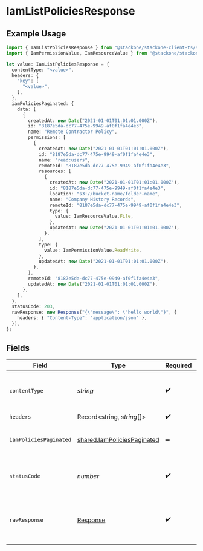 # IamListPoliciesResponse

## Example Usage

```typescript
import { IamListPoliciesResponse } from "@stackone/stackone-client-ts/sdk/models/operations";
import { IamPermissionValue, IamResourceValue } from "@stackone/stackone-client-ts/sdk/models/shared";

let value: IamListPoliciesResponse = {
  contentType: "<value>",
  headers: {
    "key": [
      "<value>",
    ],
  },
  iamPoliciesPaginated: {
    data: [
      {
        createdAt: new Date("2021-01-01T01:01:01.000Z"),
        id: "8187e5da-dc77-475e-9949-af0f1fa4e4e3",
        name: "Remote Contractor Policy",
        permissions: [
          {
            createdAt: new Date("2021-01-01T01:01:01.000Z"),
            id: "8187e5da-dc77-475e-9949-af0f1fa4e4e3",
            name: "read:users",
            remoteId: "8187e5da-dc77-475e-9949-af0f1fa4e4e3",
            resources: [
              {
                createdAt: new Date("2021-01-01T01:01:01.000Z"),
                id: "8187e5da-dc77-475e-9949-af0f1fa4e4e3",
                location: "s3://bucket-name/folder-name",
                name: "Company History Records",
                remoteId: "8187e5da-dc77-475e-9949-af0f1fa4e4e3",
                type: {
                  value: IamResourceValue.File,
                },
                updatedAt: new Date("2021-01-01T01:01:01.000Z"),
              },
            ],
            type: {
              value: IamPermissionValue.ReadWrite,
            },
            updatedAt: new Date("2021-01-01T01:01:01.000Z"),
          },
        ],
        remoteId: "8187e5da-dc77-475e-9949-af0f1fa4e4e3",
        updatedAt: new Date("2021-01-01T01:01:01.000Z"),
      },
    ],
  },
  statusCode: 203,
  rawResponse: new Response("{\"message\": \"hello world\"}", {
    headers: { "Content-Type": "application/json" },
  }),
};
```

## Fields

| Field                                                                             | Type                                                                              | Required                                                                          | Description                                                                       |
| --------------------------------------------------------------------------------- | --------------------------------------------------------------------------------- | --------------------------------------------------------------------------------- | --------------------------------------------------------------------------------- |
| `contentType`                                                                     | *string*                                                                          | :heavy_check_mark:                                                                | HTTP response content type for this operation                                     |
| `headers`                                                                         | Record<string, *string*[]>                                                        | :heavy_check_mark:                                                                | N/A                                                                               |
| `iamPoliciesPaginated`                                                            | [shared.IamPoliciesPaginated](../../../sdk/models/shared/iampoliciespaginated.md) | :heavy_minus_sign:                                                                | The list of policies was retrieved.                                               |
| `statusCode`                                                                      | *number*                                                                          | :heavy_check_mark:                                                                | HTTP response status code for this operation                                      |
| `rawResponse`                                                                     | [Response](https://developer.mozilla.org/en-US/docs/Web/API/Response)             | :heavy_check_mark:                                                                | Raw HTTP response; suitable for custom response parsing                           |